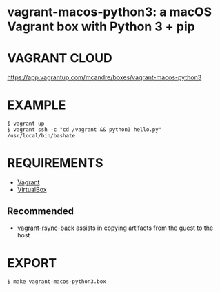 # vagrant-macos-python3: a macOS Vagrant box with Python 3 + pip

# VAGRANT CLOUD

https://app.vagrantup.com/mcandre/boxes/vagrant-macos-python3

# EXAMPLE

```console
$ vagrant up
$ vagrant ssh -c "cd /vagrant && python3 hello.py"
/usr/local/bin/bashate
```

# REQUIREMENTS

* [Vagrant](https://www.vagrantup.com)
* [VirtualBox](https://www.virtualbox.org/)

## Recommended

* [vagrant-rsync-back](https://github.com/smerrill/vagrant-rsync-back) assists in copying artifacts from the guest to the host

# EXPORT

```console
$ make vagrant-macos-python3.box
```
